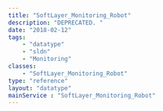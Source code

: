 ```yaml
---
title: "SoftLayer_Monitoring_Robot"
description: "DEPRECATED. "
date: "2018-02-12"
tags:
    - "datatype"
    - "sldn"
    - "Monitoring"
classes:
    - "SoftLayer_Monitoring_Robot"
type: "reference"
layout: "datatype"
mainService : "SoftLayer_Monitoring_Robot"
---
```

